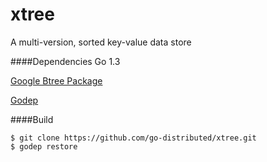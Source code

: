 xtree
=====

A multi-version, sorted key-value data store

####Dependencies
Go 1.3

[Google Btree Package](https://github.com/google/btree)

[Godep](https://github.com/tools/godep)

####Build
```shell
$ git clone https://github.com/go-distributed/xtree.git
$ godep restore
```
